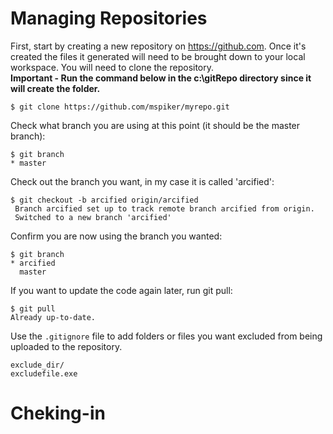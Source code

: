 # Managing Repositories
First, start by creating a new repository on https://github.com.  Once it's created the files it generated will need to be brought down to your local workspace.  You will need to clone the repository.  
**Important - Run the command below in the c:\gitRepo directory since it will create the folder.**
```
$ git clone https://github.com/mspiker/myrepo.git
```
Check what branch you are using at this point (it should be the master branch):
```
$ git branch    
* master
```
Check out the branch you want, in my case it is called 'arcified':
```
$ git checkout -b arcified origin/arcified
 Branch arcified set up to track remote branch arcified from origin.
 Switched to a new branch 'arcified'
```
Confirm you are now using the branch you wanted:
```
$ git branch    
* arcified
  master
```
If you want to update the code again later, run git pull:
```
$ git pull
Already up-to-date.
```
Use the `.gitignore` file to add folders or files you want excluded from being uploaded to the repository.  
```
exclude_dir/
excludefile.exe
```
# Cheking-in
